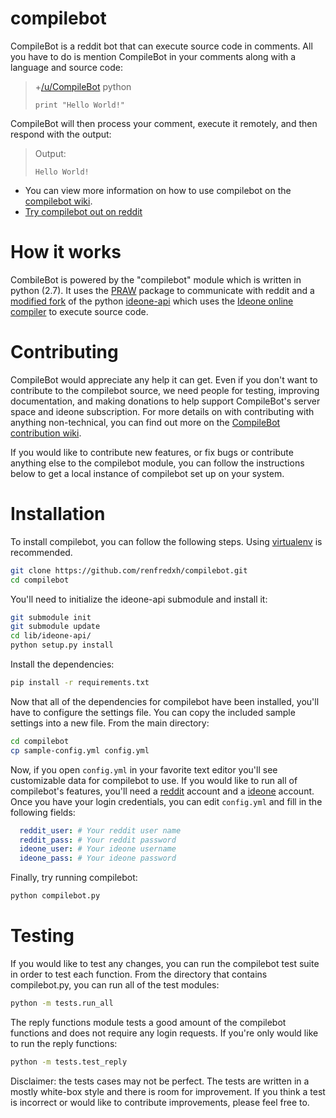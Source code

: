 compilebot
==========

CompileBot is a reddit bot that can execute source code in comments. All you have to do is mention CompileBot in your comments along with a language and source code:

> +[/u/CompileBot](http://www.reddit.com/user/CompileBot) python
>
>     print "Hello World!"
>

CompileBot will then process your comment, execute it remotely, and then respond with the output:

> Output:
>
>     Hello World!
>

* You can view more information on how to use compilebot on the [compilebot wiki](http://www.reddit.com/r/CompileBot/wiki/index#wiki_how_to_use_compilebot).
* [Try compilebot out on reddit](http://www.reddit.com/r/CompileBot/comments/2a3ust/official_compilebot_testing_thread/)

# How it works

CombileBot is powered by the "compilebot" module which is written in python (2.7). It uses the [PRAW](https://github.com/praw-dev/praw) package to communicate with reddit and a [modified fork](https://github.com/renfredxh/ideone-api) of the python [ideone-api](https://github.com/jschaf/ideone-api) which uses the [Ideone online compiler](http://ideone.com) to execute source code.

# Contributing

CompileBot would appreciate any help it can get. Even if you don't want to contribute to the compilebot source, we need people for testing, improving documentation, and making donations to help support CompileBot's server space and ideone subscription. For more details on with contributing with anything non-technical, you can find out more on the [CompileBot contribution wiki](http://www.reddit.com/r/CompileBot/wiki/index#wiki_contributing).

If you would like to contribute new features, or fix bugs or contribute anything else to the compilebot module, you can follow the instructions below to get a local instance of compilebot set up on your system.

# Installation

To install compilebot, you can follow the following steps. Using [virtualenv](http://www.virtualenv.org) is recommended.

```bash
git clone https://github.com/renfredxh/compilebot.git
cd compilebot
```

You'll need to initialize the ideone-api submodule and install it:

```bash
git submodule init
git submodule update
cd lib/ideone-api/
python setup.py install
```

Install the dependencies:

```bash
pip install -r requirements.txt
```

Now that all of the dependencies for compilebot have been installed, you'll have to configure the settings file. You can copy the included sample settings into a new file. From the main directory:

```bash
cd compilebot
cp sample-config.yml config.yml
```

Now, if you open `config.yml` in your favorite text editor you'll see customizable data for compilebot to use. If you would like to run all of compilebot's features, you'll need a [reddit](http://www.reddit.com/) account and a [ideone](http://ideone.com/account/register) account. Once you have your login credentials, you can edit `config.yml` and fill in the following fields:

```yaml
  reddit_user: # Your reddit user name
  reddit_pass: # Your reddit password
  ideone_user: # Your ideone username
  ideone_pass: # Your ideone password
```

Finally, try running compilebot:

```bash
python compilebot.py
```

# Testing

If you would like to test any changes, you can run the compilebot test suite in order to test each function. From the directory that contains compilebot.py, you can run all of the test modules:

```bash
python -m tests.run_all
```

The reply functions module tests a good amount of the compilebot functions and does not require any login requests. If you're only would like to run the reply functions:

```bash
python -m tests.test_reply
```

Disclaimer: the tests cases may not be perfect. The tests are written in a mostly white-box style and there is room for improvement. If you think a test is incorrect or would like to contribute improvements, please feel free to.
